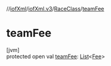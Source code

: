 //[iofXml](../../../index.md)/[iofXml.v3](../index.md)/[RaceClass](index.md)/[teamFee](team-fee.md)

# teamFee

[jvm]\
protected open val [teamFee](team-fee.md): [List](https://docs.oracle.com/javase/8/docs/api/java/util/List.html)<[Fee](../-fee/index.md)>
